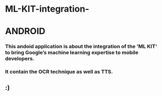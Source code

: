 # ML-KIT-integration-
# ANDROID 
### This andoid application is about the integration of the 'ML KIT' to bring Google’s machine learning expertise to mobile developers.
### It contain the OCR technique as well as TTS. 
## :)

